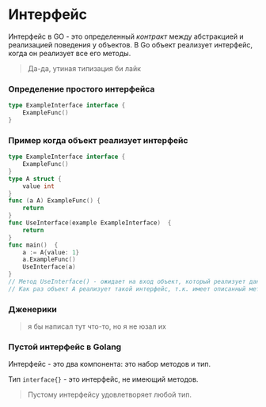 # Интерфейс
Интерфейс в GO - это определенный _контракт_ между абстракцией и реализацией поведения у объектов.
В Go объект реализует интерфейс, когда он реализует все его методы.
> Да-да, утиная типизация би лайк

### Определение простого интерфейса
```go
type ExampleInterface interface {
    ExampleFunc()
}
```

### Пример когда объект реализует интерфейс
```go
type ExampleInterface interface {
    ExampleFunc()
}
type A struct {
    value int
}
func (a A) ExampleFunc() {
    return
}
func UseInterface(example ExampleInterface)  {
    return
}
func main()  {
    a := A{value: 1}
    a.ExampleFunc()
    UseInterface(a)
}
// Метод UseInterface() - ожидает на вход объект, который реализует данный интерфейс ExampleInterface
// Как раз объект A реализует такой интерфейс, т.к. имеет описанный метод ExampleFunc()
```

### Дженерики
> я бы написал тут что-то, но я не юзал их

### Пустой интерфейс в Golang
Интерфейс - это два компонента: это набор методов и тип.

Тип `interface{}` - это интерфейс, не имеющий методов.
> Пустому интерфейсу удовлетворяет любой тип.
